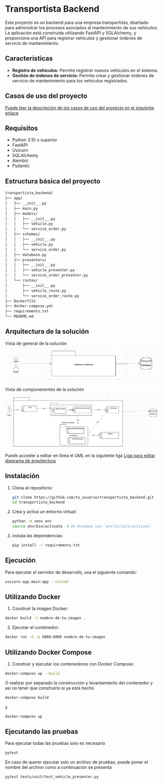# Transportista Backend

Este proyecto es un backend para una empresa transportista, diseñado para administrar los procesos asociados al mantenimiento de sus vehículos. La aplicación está construida utilizando FastAPI y SQLAlchemy, y proporciona una API para registrar vehículos y gestionar órdenes de servicio de mantenimiento.

## Características

- **Registro de vehículos:** Permite registrar nuevos vehículos en el sistema.
- **Gestión de órdenes de servicio:** Permite crear y gestionar órdenes de servicio de mantenimiento para los vehículos registrados.

## Casos de uso del proyecto

[Puede leer la descripción de los casos de uso del proyecto en el siguiente enlace](https://docs.google.com/document/d/1rc_qwah9lSTGPdX6mdccUc8dwKAVXa7yAI17hzhXfYY/edit?hl=es)


## Requisitos

- Python 3.10 o superior
- FastAPI
- Uvicorn
- SQLAlchemy
- Alembic
- Pydantic

## Estructura básica del proyecto

```sh
transportista_backend/
├── app/
│   ├── __init__.py
│   ├── main.py
│   ├── models/
│   │   ├── __init__.py
│   │   ├── vehicle.py
│   │   └── service_order.py
│   ├── schemas/
│   │   ├── __init__.py
│   │   ├── vehicle.py
│   │   └── service_order.py
│   ├── database.py
│   ├── presenters/
│   │   ├── __init__.py
│   │   ├── vehicle_presenter.py
│   │   └── service_order_presenter.py
│   └── routes/
│       ├── __init__.py
│       ├── vehicle_route.py
│       └── service_order_route.py
├── Dockerfile
├── docker-compose.yml
├── requirements.txt
└── README.md
```

## Arquitectura de la solución
Vista de general de la solución
![Vista de general de la solución](diag_general.png)

Vista de componenentes de la solución
![Vista de componenentes de la solución](diag_componentes.png)

Puede acceder a editar en línea el UML en la siguiente liga
[Liga para editar diagrama de arquitectura](https://app.diagrams.net/#G1irOYbUKjsVE3pzX8qsMe35B2b8T-PL6b#%7B%22pageId%22%3A%22b5b7bab2-c9e2-2cf4-8b2a-24fd1a2a6d21%22%7D)


## Instalación

1. Clona el repositorio:

    ```sh
    git clone https://github.com/tu_usuario/transportista_backend.git
    cd transportista_backend
    ```

2. Crea y activa un entorno virtual:

    ```sh
    python -m venv env
    source env/bin/activate  # En Windows usa `env\Scripts\activate`
    ```

3. Instala las dependencias:

    ```sh
    pip install -r requirements.txt
    ```

## Ejecución

Para ejecutar el servidor de desarrollo, usa el siguiente comando:

```sh
uvicorn app.main:app --reload
```

## Utilizando Docker
1. Construir la imagen Docker:
```sh
docker build -t nombre-de-tu-imagen .
```

2. Ejecutar el contenedor:
```sh
docker run -d -p 8000:8000 nombre-de-tu-imagen
```

## Utilizando Docker Compose

1. Construir y ejecutar los contenedores con Docker Compose:
```sh
docker-compose up --build
```
O realizar por separado la construcción y levantamiento del contenedor y así no tener que construirlo si ya está hecho
```sh
docker-compose build
```
y 
```sh
docker-compose up
```

## Ejecutando las pruebas

Para ejecutar todas las pruebas solo es necesario
```sh
pytest

```
En caso de querer ejecutar solo un archivo de pruebas, puede poner el nombre del archivo como a continuación se presenta
```sh
pytest tests/unit/test_vehicle_presenter.py
```